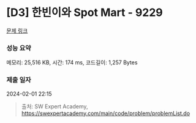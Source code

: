 # [D3] 한빈이와 Spot Mart - 9229 

[문제 링크](https://swexpertacademy.com/main/code/problem/problemDetail.do?contestProbId=AW8Wj7cqbY0DFAXN) 

### 성능 요약

메모리: 25,516 KB, 시간: 174 ms, 코드길이: 1,257 Bytes

### 제출 일자

2024-02-01 22:15



> 출처: SW Expert Academy, https://swexpertacademy.com/main/code/problem/problemList.do